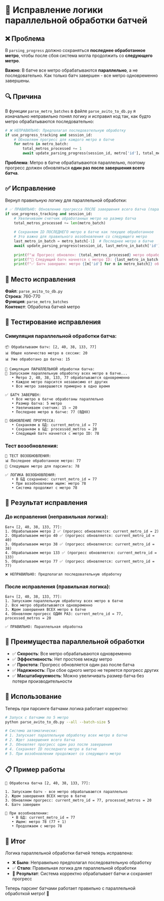 # 🔧 Исправление логики параллельной обработки батчей

## ❌ **Проблема**

В `parsing_progress` должно сохраняться **последнее обработанное метро**, чтобы после сбоя система могла продолжить со **следующего метро**.

**Важно**: В батче все метро обрабатываются **параллельно**, а не последовательно. Как только батч завершен - все метро одновременно завершены.

## 🔍 **Причина**

В функции `parse_metro_batches` в файле `parse_avito_to_db.py` я изначально неправильно понял логику и исправил код так, как будто метро обрабатываются последовательно:

```python
# ❌ НЕПРАВИЛЬНО: Предполагал последовательную обработку
if use_progress_tracking and session_id:
    # Обновляем прогресс для каждого метро в батче
    for metro in metro_batch:
        total_metros_processed += 1
        await update_parsing_progress(session_id, metro['id'], total_metros_processed)
```

**Проблема**: Метро в батче обрабатываются параллельно, поэтому прогресс должен обновляться **один раз после завершения всего батча**.

## ✅ **Исправление**

Вернул правильную логику для параллельной обработки:

```python
# ✅ ПРАВИЛЬНО: Обновление прогресса ПОСЛЕ завершения всего батча (параллельная обработка)
if use_progress_tracking and session_id:
    # Увеличиваем счетчик обработанных метро на размер батча
    total_metros_processed += len(metro_batch)
    
    # Сохраняем ID ПОСЛЕДНЕГО метро в батче как текущее обработанное
    # Это важно для правильного возобновления со следующего метро
    last_metro_in_batch = metro_batch[-1]  # Последнее метро в батче
    await update_parsing_progress(session_id, last_metro_in_batch['id'], total_metros_processed)
    
    print(f"📊 Прогресс обновлен: {total_metros_processed} метро обработано")
    print(f"🎯 Следующий батч начнется с метро ID: {last_metro_in_batch['id'] + 1}")
    print(f"✅ Батч завершен: метро {[m['id'] for m in metro_batch]} обработаны параллельно")
```

## 📍 **Место исправления**

**Файл**: `parse_avito_to_db.py`  
**Строка**: 760-770  
**Функция**: `parse_metro_batches`  
**Контекст**: Обработка батчей метро

## 🧪 **Тестирование исправления**

### Симуляция параллельной обработки батча:
```
📦 Обрабатываем батч: [2, 40, 38, 133, 77]
📊 Общее количество метро в сессии: 20
📊 Уже обработано до батча: 15

🔄 Симуляция ПАРАЛЛЕЛЬНОЙ обработки батча:
🚀 Запускаем параллельную обработку всех метро в батче...
   • Метро 2, 40, 38, 133, 77 обрабатываются одновременно
   • Каждое метро парсится независимо от других
   • Все метро завершаются примерно в одно время

✅ БАТЧ ЗАВЕРШЕН:
   • Все метро в батче обработаны параллельно
   • Размер батча: 5 метро
   • Увеличиваем счетчик: 15 → 20
   • Последнее метро в батче: 77 (ВДНХ)

💾 ОБНОВЛЕНИЕ ПРОГРЕССА:
   • Сохраняем в БД: current_metro_id = 77
   • Сохраняем в БД: processed_metros = 20
   • Следующий батч начнется с метро ID: 78
```

### Тест возобновления:
```
🔄 ТЕСТ ВОЗОБНОВЛЕНИЯ:
📊 Последнее обработанное метро: 77
🎯 Следующее метро для парсинга: 78

✅ ЛОГИКА ВОЗОБНОВЛЕНИЯ:
   • В БД сохранено: current_metro_id = 77
   • При возобновлении ищем: метро 78
   • Система продолжит с метро 78
```

## 🎯 **Результат исправления**

### До исправления (неправильная логика):
```
Батч [2, 40, 38, 133, 77]:
1. Обрабатываем метро 2 ✅ (прогресс обновляется: current_metro_id = 2)
2. Обрабатываем метро 40 ✅ (прогресс обновляется: current_metro_id = 40)
3. Обрабатываем метро 38 ✅ (прогресс обновляется: current_metro_id = 38)
4. Обрабатываем метро 133 ✅ (прогресс обновляется: current_metro_id = 133)
5. Обрабатываем метро 77 ✅ (прогресс обновляется: current_metro_id = 77)

❌ НЕПРАВИЛЬНО: Предполагал последовательную обработку
```

### После исправления (правильная логика):
```
Батч [2, 40, 38, 133, 77]:
1. Запускаем параллельную обработку всех метро в батче
2. Все метро обрабатываются одновременно
3. Ждем завершения ВСЕХ метро в батче
4. Обновляем прогресс ОДИН РАЗ: current_metro_id = 77, processed_metros = 20

✅ ПРАВИЛЬНО: Параллельная обработка
```

## 🔄 **Преимущества параллельной обработки**

- ✅ **Скорость**: Все метро обрабатываются одновременно
- ✅ **Эффективность**: Нет простоев между метро
- ✅ **Простота**: Прогресс обновляется один раз после батча
- ✅ **Надежность**: При сбое одного метро не теряется прогресс других
- ✅ **Масштабируемость**: Можно увеличивать размер батча без потери производительности

## 🚀 **Использование**

Теперь при парсинге батчами логика работает корректно:

```bash
# Запуск с батчами по 5 метро
python parse_avito_to_db.py --all --batch-size 5

# Система автоматически:
# 1. Запускает параллельную обработку всех метро в батче
# 2. Ждет завершения всего батча
# 3. Обновляет прогресс один раз после завершения
# 4. Сохраняет ID последнего метро в батче
# 5. При возобновлении продолжает со следующего метро
```

## 📋 **Пример работы**

```
🔄 Обработка батча [2, 40, 38, 133, 77]:

1. Запускаем батч - все метро обрабатываются параллельно
2. Ждем завершения ВСЕХ метро в батче
3. Обновляем прогресс: current_metro_id = 77, processed_metros = 20
4. Батч завершен

🔄 При возобновлении:
   • В БД: current_metro_id = 77
   • Ищем: метро 78 (77 + 1)
   • Продолжаем с метро 78
```

## 🎉 **Итог**

Логика параллельной обработки батчей теперь исправлена:
- ❌ **Было**: Неправильно предполагал последовательную обработку
- ✅ **Стало**: Правильная логика для параллельной обработки
- 🎯 **Результат**: Система корректно обрабатывает батчи и сохраняет прогресс

Теперь парсинг батчами работает правильно с параллельной обработкой метро! 🎯
